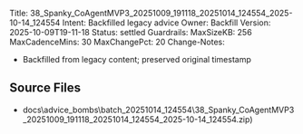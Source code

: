 Title: 38_Spanky_CoAgentMVP3_20251009_191118_20251014_124554_2025-10-14_124554
Intent: Backfilled legacy advice
Owner: Backfill
Version: 2025-10-09T19-11-18
Status: settled
Guardrails:
  MaxSizeKB: 256
  MaxCadenceMins: 30
  MaxChangePct: 20
Change-Notes:
  - Backfilled from legacy content; preserved original timestamp

## Source Files
- docs\advice_bombs\batch_20251014_124554\38_Spanky_CoAgentMVP3_20251009_191118_20251014_124554_2025-10-14_124554.zip)
